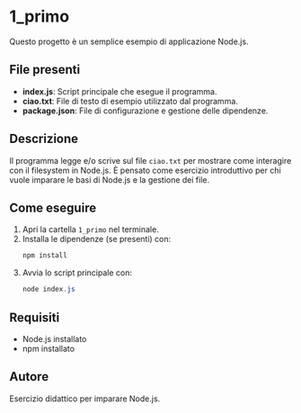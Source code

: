 # 1_primo

Questo progetto è un semplice esempio di applicazione Node.js.

## File presenti
- **index.js**: Script principale che esegue il programma.
- **ciao.txt**: File di testo di esempio utilizzato dal programma.
- **package.json**: File di configurazione e gestione delle dipendenze.

## Descrizione
Il programma legge e/o scrive sul file `ciao.txt` per mostrare come interagire con il filesystem in Node.js. È pensato come esercizio introduttivo per chi vuole imparare le basi di Node.js e la gestione dei file.

## Come eseguire
1. Apri la cartella `1_primo` nel terminale.
2. Installa le dipendenze (se presenti) con:
   ```powershell
   npm install
   ```
3. Avvia lo script principale con:
   ```powershell
   node index.js
   ```

## Requisiti
- Node.js installato
- npm installato

## Autore
Esercizio didattico per imparare Node.js.